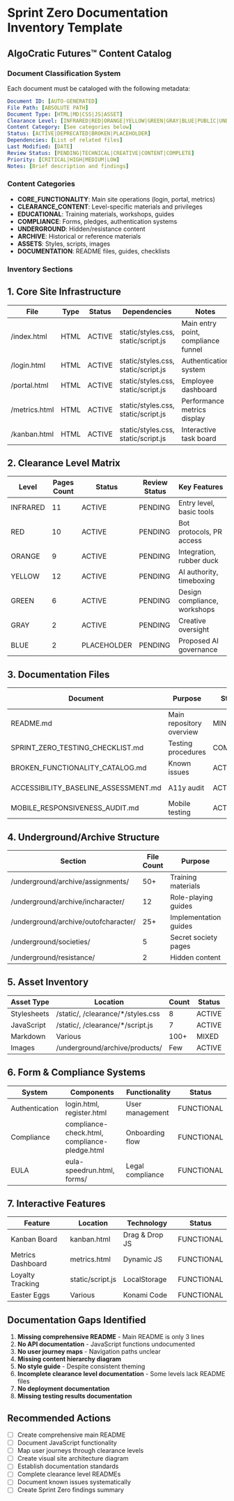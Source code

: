 # Sprint Zero Documentation Inventory Template
## AlgoCratic Futures™ Content Catalog

### Document Classification System
Each document must be cataloged with the following metadata:

```yaml
Document ID: [AUTO-GENERATED]
File Path: [ABSOLUTE PATH]
Document Type: [HTML|MD|CSS|JS|ASSET]
Clearance Level: [INFRARED|RED|ORANGE|YELLOW|GREEN|GRAY|BLUE|PUBLIC|UNDERGROUND]
Content Category: [See categories below]
Status: [ACTIVE|DEPRECATED|BROKEN|PLACEHOLDER]
Dependencies: [List of related files]
Last Modified: [DATE]
Review Status: [PENDING|TECHNICAL|CREATIVE|CONTENT|COMPLETE]
Priority: [CRITICAL|HIGH|MEDIUM|LOW]
Notes: [Brief description and findings]
```

### Content Categories
- **CORE_FUNCTIONALITY**: Main site operations (login, portal, metrics)
- **CLEARANCE_CONTENT**: Level-specific materials and privileges
- **EDUCATIONAL**: Training materials, workshops, guides
- **COMPLIANCE**: Forms, pledges, authentication systems
- **UNDERGROUND**: Hidden/resistance content
- **ARCHIVE**: Historical or reference materials
- **ASSETS**: Styles, scripts, images
- **DOCUMENTATION**: README files, guides, checklists

### Inventory Sections

## 1. Core Site Infrastructure
| File | Type | Status | Dependencies | Notes |
|------|------|--------|--------------|-------|
| /index.html | HTML | ACTIVE | static/styles.css, static/script.js | Main entry point, compliance funnel |
| /login.html | HTML | ACTIVE | static/styles.css, static/script.js | Authentication system |
| /portal.html | HTML | ACTIVE | static/styles.css, static/script.js | Employee dashboard |
| /metrics.html | HTML | ACTIVE | static/styles.css, static/script.js | Performance metrics display |
| /kanban.html | HTML | ACTIVE | static/styles.css, static/script.js | Interactive task board |

## 2. Clearance Level Matrix
| Level | Pages Count | Status | Review Status | Key Features |
|-------|------------|--------|---------------|--------------|
| INFRARED | 11 | ACTIVE | PENDING | Entry level, basic tools |
| RED | 10 | ACTIVE | PENDING | Bot protocols, PR access |
| ORANGE | 9 | ACTIVE | PENDING | Integration, rubber duck |
| YELLOW | 12 | ACTIVE | PENDING | AI authority, timeboxing |
| GREEN | 6 | ACTIVE | PENDING | Design compliance, workshops |
| GRAY | 2 | ACTIVE | PENDING | Creative oversight |
| BLUE | 2 | PLACEHOLDER | PENDING | Proposed AI governance |

## 3. Documentation Files
| Document | Purpose | Status | Last Review |
|----------|---------|--------|-------------|
| README.md | Main repository overview | MINIMAL | Never |
| SPRINT_ZERO_TESTING_CHECKLIST.md | Testing procedures | COMPLETE | Current |
| BROKEN_FUNCTIONALITY_CATALOG.md | Known issues | ACTIVE | Sprint Zero |
| ACCESSIBILITY_BASELINE_ASSESSMENT.md | A11y audit | ACTIVE | Sprint Zero |
| MOBILE_RESPONSIVENESS_AUDIT.md | Mobile testing | ACTIVE | Sprint Zero |

## 4. Underground/Archive Structure
| Section | File Count | Purpose | Access Level |
|---------|------------|---------|--------------|
| /underground/archive/assignments/ | 50+ | Training materials | INSTRUCTOR |
| /underground/archive/incharacter/ | 12 | Role-playing guides | PARTICIPANT |
| /underground/archive/outofcharacter/ | 25+ | Implementation guides | INSTRUCTOR |
| /underground/societies/ | 5 | Secret society pages | DISCOVERED |
| /underground/resistance/ | 2 | Hidden content | CLASSIFIED |

## 5. Asset Inventory
| Asset Type | Location | Count | Status |
|------------|----------|-------|--------|
| Stylesheets | /static/, /clearance/*/styles.css | 8 | ACTIVE |
| JavaScript | /static/, /clearance/*/script.js | 7 | ACTIVE |
| Markdown | Various | 100+ | MIXED |
| Images | /underground/archive/products/ | Few | ACTIVE |

## 6. Form & Compliance Systems
| System | Components | Functionality | Status |
|--------|------------|---------------|--------|
| Authentication | login.html, register.html | User management | FUNCTIONAL |
| Compliance | compliance-check.html, compliance-pledge.html | Onboarding flow | FUNCTIONAL |
| EULA | eula-speedrun.html, forms/ | Legal compliance | FUNCTIONAL |

## 7. Interactive Features
| Feature | Location | Technology | Status |
|---------|----------|------------|--------|
| Kanban Board | kanban.html | Drag & Drop JS | FUNCTIONAL |
| Metrics Dashboard | metrics.html | Dynamic JS | FUNCTIONAL |
| Loyalty Tracking | static/script.js | LocalStorage | FUNCTIONAL |
| Easter Eggs | Various | Konami Code | FUNCTIONAL |

## Documentation Gaps Identified
1. **Missing comprehensive README** - Main README is only 3 lines
2. **No API documentation** - JavaScript functions undocumented
3. **No user journey maps** - Navigation paths unclear
4. **Missing content hierarchy diagram**
5. **No style guide** - Despite consistent theming
6. **Incomplete clearance level documentation** - Some levels lack README files
7. **No deployment documentation**
8. **Missing testing results documentation**

## Recommended Actions
- [ ] Create comprehensive main README
- [ ] Document JavaScript functionality
- [ ] Map user journeys through clearance levels
- [ ] Create visual site architecture diagram
- [ ] Establish documentation standards
- [ ] Complete clearance level READMEs
- [ ] Document known issues systematically
- [ ] Create Sprint Zero findings summary